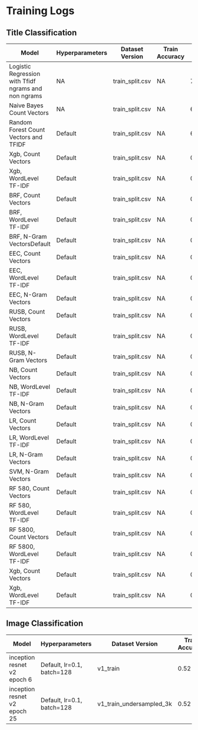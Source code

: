 <!---
Copy the first line for easier adding of rows
| Model | Hyperparameters | Dataset Version | Train Accuracy | Validation Accuracy | Test Accuracy |
-->

# Training Logs

## Title Classification

| Model | Hyperparameters | Dataset Version | Train Accuracy | Validation Accuracy | Test Accuracy |
| ----- | --------------- | --------------- | -------------- | ------------------- | ------------- |
| Logistic Regression with Tfidf ngrams and non ngrams | NA | train_split.csv | NA | 74.06 | NA |
| Naive Bayes Count Vectors | NA | train_split.csv | NA | 66.63 | NA |
| Random Forest Count Vectors and TFIDF | Default | train_split.csv | NA | 63.5 | NA |
| Xgb, Count Vectors | Default | train_split.csv | NA | 0.6877658018496433 | NA |
| Xgb, WordLevel TF-IDF | Default | train_split.csv | NA | 0.689048401251097 | NA |
| BRF, Count Vectors | Default | train_split.csv | NA | 0.5544954733991885 | NA |
| BRF, WordLevel TF-IDF | Default | train_split.csv | NA | 0.2852546072320605 | NA |
| BRF, N-Gram VectorsDefault  | Default | train_split.csv | NA | 0.3824696413972083 | NA |
| EEC, Count Vectors | Default |  train_split.csv | NA | 0.0337601164090217 | NA |
| EEC, WordLevel TF-IDF | Default | train_split.csv | NA | 0.1318977220734607 | NA |
| EEC, N-Gram Vectors | Default | train_split.csv | NA | 0.010613322532496269 | NA |
| RUSB, Count Vectors | Default | train_split.csv | NA | 0.375576607187057 | NA |
| RUSB, WordLevel TF-IDF | Default | train_split.csv | NA | 0.3271303526023267 | NA |
| RUSB, N-Gram Vectors | Default | train_split.csv | NA | 0.3239126032267501 | NA |
| NB, Count Vectors | Default | train_split.csv | NA | 0.6056494378314319 | NA |
| NB, WordLevel TF-IDF | Default | train_split.csv | NA | 0.599108930942148 | NA |
| NB, N-Gram Vectors | Default | train_split.csv | NA | 0.6283161945050741 | NA |
| LR, Count Vectors | Default | train_split.csv | NA | 0.6410146786375944 | NA |
| LR, WordLevel TF-IDF | Default | train_split.csv | NA | 0.6142376034142646 | NA |
| LR, N-Gram Vectors | Default | train_split.csv | NA | 0.6142376034142646 | NA |
| SVM, N-Gram Vectors | Default | train_split.csv | NA | 0.6038492983206198 | NA |
| RF 580, Count Vectors | Default | train_split.csv | NA | 0.5815950736182054 | NA |
| RF 580, WordLevel TF-IDF | Default | train_split.csv | NA | 0.5977888286342191 | NA |
| RF 5800, Count Vectors | Default | train_split.csv | NA | 0.5823226300038253 | NA |
| RF 5800, WordLevel TF-IDF | Default | train_split.csv | NA | 0.5834402166167878 | NA |
| Xgb, Count Vectors | Default | train_split.csv | NA | 0.6374669036850356 | NA |
| Xgb, WordLevel TF-IDF | Default | train_split.csv | NA | 0.6365443321857444 | NA |

## Image Classification

| Model | Hyperparameters | Dataset Version | Train Accuracy | Validation Accuracy | Test Accuracy |
| ----- | --------------- | --------------- | -------------- | ------------------- | ------------- |
| inception resnet v2 epoch 6| Default, lr=0.1, batch=128 | v1_train | 0.52 | 0.53 | NA |
| inception resnet v2 epoch 25| Default, lr=0.1, batch=128 | v1_train_undersampled_3k | 0.52 | 0.35 | NA |
